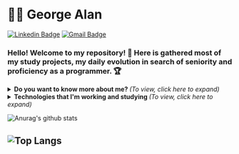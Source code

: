 # :man_technologist: George Alan
[![Linkedin Badge](https://img.shields.io/badge/-George-blue?style=flat-square&logo=Linkedin&logoColor=white&link=https://www.linkedin.com/in/george-alan-fullstack-developer/)](https://www.linkedin.com/in/george-alan-fullstack-developer/)
[![Gmail Badge](https://img.shields.io/badge/-georgealanrufo@gmail.com-c14438?style=flat-square&logo=Gmail&logoColor=white&link=mailto:georgealanrufo@gmail.com)](mailto:georgealanrufo@gmail.com)

### Hello! Welcome to my repository! 👋 Here is gathered most of my study projects, my daily evolution in search of seniority and proficiency as a programmer. 🏆

<details>
<summary> <b> Do you want to know more about me? </b> <i>(To view, click here to expand)</i> </summary>

### 📖 About Me
Sou desenvolvedor fullstack, comecei minha jornada profissional ingressando na faculdade de Sistemas de Informação em 2017, mas sou do tempo do ActionScript Flash, onde criava jogos no Adobe Flash utilizando ActionScript e esse foi o meu primeiro contato com programação.

Sempre estive com um pé em artes gráficas, meu hobby é desenhar, e tenho conhecimentos em design, gosto de front-end também, por isso me considero fullstack porque consigo passar por todos esses processos, gosto de DevOps também utilizando a AWS. Sou muito curioso, e gosto de levar a arte para a programação.

Hoje estou estudando para evoluir minhas habilidades e ser capaz de criar soluções que auxiliem as empresas a venderem mais, atrair mais clientes e fidelizarem clientes, através de sistemas, aplicativos, web sites otimizados com SEO, campanhas e captação de leads. Acredito que a união da tecnologia com o marketing e a arte, cria um sistema diferenciado que proporciona uma experiência rica para os usuários.
Minha jornada diária é adquirir os conhecimentos necessários, colocar a mão na massa para criar essas soluções para as pessoas e me divertir no processo.
</details>

<details>
<summary> <b> Technologies that I'm working and studying </b> <i>(To view, click here to expand)</i> </summary>
  
### 💼 Working with
![Java](https://img.shields.io/badge/-Java-E42D2C?style=flat-square&logo=java&logoColor=white)
![Kotlin](https://img.shields.io/badge/-Kotlin-CE608A?style=flat-square&logo=kotlin&logoColor=white)
![JavaScript](https://img.shields.io/badge/-JavaScript-F7B93E?style=flat-square&logo=javascript&logoColor=35363A)
![Spring](https://img.shields.io/badge/-Spring-6AAE3D?style=flat-square&logo=spring&logoColor=white)
![Gatsby](https://img.shields.io/badge/-Gatsby-663399?style=flat-square&logo=gatsby&logoColor=white)
![MySQL](https://img.shields.io/badge/-MySQL-00758F?style=flat-square&logo=mysql&logoColor=white)
![Postgresql](https://img.shields.io/badge/-Postgresql-32648D?style=flat-square&logo=postgresql&logoColor=white)
![Hibernate](https://img.shields.io/badge/-Hibernate-B7A976?style=flat-square&logo=hibernate&logoColor=white)
![JPA](https://img.shields.io/badge/-JPA-58646A?style=flat-square&logo=jpa&logoColor=white)
![HTML5](https://img.shields.io/badge/-HTML5-E34F26?style=flat-square&logo=html5&logoColor=white)
![CSS3](https://img.shields.io/badge/-CSS3-549FDE?style=flat-square&logo=css3&logoColor=white)
![IntellijIDEA](https://img.shields.io/badge/-IntellijIDEA-C83C76?style=flat-square&logo=intellij-idea&logoColor=white)
![Navicat](https://img.shields.io/badge/-Navicat-58646A?style=flat-square&logo=jpa&logoColor=white)


### 💻 Currently Studying
##### Programming Languages
![Java](https://img.shields.io/badge/-Java-E42D2C?style=flat-square&logo=java&logoColor=white)
![Go](https://img.shields.io/badge/-Go-007D9C?style=flat-square&logo=go&logoColor=white)
![Kotlin](https://img.shields.io/badge/-Kotlin-CE608A?style=flat-square&logo=kotlin&logoColor=white)
![Typescript](https://img.shields.io/badge/-Typescript-0074C2?style=flat-square&logo=typescript&logoColor=white)

##### Database Tools
![Hibernate](https://img.shields.io/badge/-Hibernate-B7A976?style=flat-square&logo=hibernate&logoColor=white)
![JPA](https://img.shields.io/badge/-JPA-58646A?style=flat-square&logo=jpa&logoColor=white)
![MongoDB](https://img.shields.io/badge/-MongoDB-13aa52?style=flat-square&logo=mongodb&logoColor=white)

##### Frameworks
![Spring](https://img.shields.io/badge/-Spring-6AAE3D?style=flat-square&logo=spring&logoColor=white)
![Gatsby](https://img.shields.io/badge/-Gatsby-663399?style=flat-square&logo=gatsby&logoColor=white)
![React](https://img.shields.io/badge/-React.js-45b8d8?style=flat-square&logo=react&logoColor=white)
![React Native](https://img.shields.io/badge/-React%20Native-45b8d8?style=flat-square&logo=react&logoColor=white)

##### DevOps, Containers
![Docker](https://img.shields.io/badge/-Docker-46a2f1?style=flat-square&logo=docker&logoColor=white)
![Kubernetes](https://img.shields.io/badge/-Kubernetes-316AE0?style=flat-square&logo=kubernetes&logoColor=white)

##### Microsoft Power Platform
![Power Bi](https://img.shields.io/badge/-PowerBi-F2C900?style=flat-square&logo=powerbi&logoColor=35363A)
![Power Apps](https://img.shields.io/badge/-PowerApps-8E2D84?style=flat-square&logo=powerapps&logoColor=white)
![Power Automate](https://img.shields.io/badge/-PowerAutomate-3384F2?style=flat-square&logo=powerautomate&logoColor=white)
![Power Virtual Agents](https://img.shields.io/badge/-PowerVirtualAgents-137D89?style=flat-square&logo=powervirtualagents&logoColor=white)
![Power Pages](https://img.shields.io/badge/-PowerPages-9F8CDD?style=flat-square&logo=powerpages&logoColor=white)


### 👀 I'm Curious About
![Rabbitmq](https://img.shields.io/badge/-RabbitMQ-ff6600?style=flat-square&logo=rabbitmq&logoColor=white)
![Jenkins](https://img.shields.io/badge/-Jenkins-064C62?style=flat-square&logo=jenkins&logoColor=white)
![C](https://img.shields.io/badge/-C-5866B7?style=flat-square&logo=c&logoColor=white)
![C++](https://img.shields.io/badge/-C++-005494?style=flat-square&logo=c&logoColor=white)
![Scala](https://img.shields.io/badge/-Scala-D33121?style=flat-square&logo=scala&logoColor=white)
</details>

![Anurag's github stats](https://github-readme-stats.vercel.app/api?username=georgealan&show_icons=true&theme=dracula)

![Top Langs](https://github-readme-stats.vercel.app/api/top-langs/?username=georgealan&layout=compact)
---
